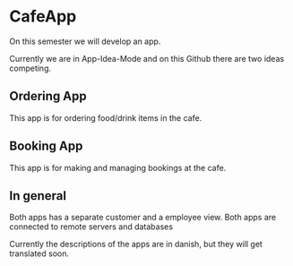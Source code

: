 # CafeApp

On this semester we will develop an app. 

Currently we are in App-Idea-Mode and on this Github there are two ideas competing.

## Ordering App

This app is for ordering food/drink items in the cafe.

## Booking App

This app is for making and managing bookings at the cafe.

## In general

Both apps has a separate customer and a employee view.
Both apps are connected to remote servers and databases

Currently the descriptions of the apps are in danish, but they will get translated soon.
